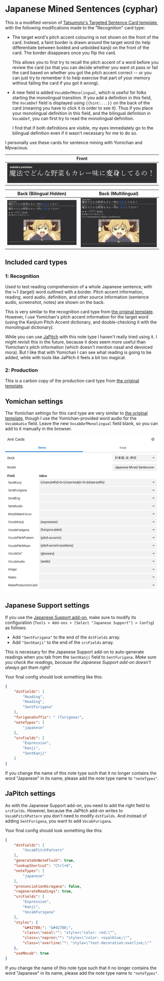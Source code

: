 # Japanese Mined Sentences (cyphar)

This is a modified version of [Tatsumoto's Targeted Sentence Card
template][original-template], with the following modifications made to the
"Recognition" card type:

 * The target word's pitch accent colouring is not shown on the front of the
   card. Instead, a faint border is drawn around the target word (to help
   differentiate between bolded and unbolded kanji) on the front of the card.
   The border disappears once you flip the card.

   This allows you to first try to recall the pitch accent of a word before you
   review the card (so that you can decide whether you want ot pass or fail the
   card based on whether you got the pitch accent correct -- or you can just
   try to remember it to help exercise that part of your memory without failing
   the card if you got it wrong).

 * A new field is added `VocabDefMonolingual`, which is useful for folks
   starting the monolingual transition. If you add a definition in this field,
   the `VocabDef` field is displayed using `{{hint:...}}` on the back of the
   card (meaning you have to click it in order to see it). Thus if you place
   your monolingual definition in this field, and the bilingual definition in
   `VocabDef`, you can first try to read the monolingual definition.

   I find that if both definitions are visible, my eyes immediately go to the
   bilingual definition even if it wasn't necessary for me to do so.

I personally use these cards for sentence mining with Yomichan and Mpvacious.

|           Front           |
| :-----------------------: |
| ![front](card_front.webp) |

|        Back (Bilingual Hidden)       |          Back (Multilingual)         |
| :----------------------------------: | :----------------------------------: |
| ![back](card_back_monolingual.webp)  | ![back](card_back_multilingual.webp) |

[original-template]: ../Japanese%20sentences/

## Included card types

### 1: Recognition

Used to test reading comprehension of a whole Japanese sentence, with the i+1
(target) word outlined with a border. Pitch accent information, reading, word
audio, definition, and other source information (sentence audio, screenshot,
notes) are shown on the back.

This is very similar to the recognition card type from [the original
template][original-template]. However, I use Yomichan's pitch accent
information for the target word (using the Kanjium Pitch Accent dictionary, and
double-checking it with the monolingual dictionary).

While you can use [JaPitch][anki-japitch] with this note type I haven't really
tried using it. I might revisit this in the future, because it does seem more
useful than Yomichan's pitch information (which doesn't mention nasal and
devoiced mora). But I like that with Yomichan I can see what reading is going
to be added, while with tools like JaPitch it feels a bit too magical.

[anki-japitch]: https://ankiweb.net/shared/info/1225470483

### 2: Production

This is a carbon copy of the production card type from [the original
template][original-template].

## Yomichan settings

The Yomichan settings for this card type are very similar to [the original
template][original-template], though I use the Yomichan-provided word audio for
the `VocabAudio` field. Leave the new `VocabDefMonolingual` field blank, so you
can add to it manually in the browser.

![yomichan settings](yomichan_settings.webp)

## Japanese Support settings

If you use the [Japanese Support add-on][anki-jpn], make sure to modify
its configuration (`Tools > Add-ons > [Select "Japanese Support"] > Config`) as
follows:

 * Add `"SentFurigana"` to the end of the `dstFields` array.
 * Add `"SentKanji"` to the end of the `srcFields` array.

This is necessary for the Japanese Support add-on to auto-generate readings
when you tab from the `SentKanji` field to `SentFurigana`. *Make sure you check
the readings, because the Japanese Support add-on doesn't always get them
right!*

Your final config should look something like this:

```json
{
    "dstFields": [
        "Reading",
        "Reading",
        "SentFurigana"
    ],
    "furiganaSuffix": " (furigana)",
    "noteTypes": [
        "japanese"
    ],
    "srcFields": [
        "Expression",
        "Kanji",
        "SentKanji"
    ]
}
```

If you change the name of this note type such that it no longer contains the
word "Japanese" in its name, please add the note type name to `"noteTypes"`.

[anki-jpn]: https://ankiweb.net/shared/info/3918629684

## JaPitch settings

As with the Japanese Support add-on, you need to add the right field to
`srcFields`. However, because the JaPitch add-on writes to `VocabPitchPattern`
you don't need to modify `dstFields`. And instead of adding `SentFurigana`, you
want to add `VocabFurigana`.

Your final config should look something like this:

```json
{
    "dstFields": [
        "VocabPitchPattern"
    ],
    "generateOnNoteFlush": true,
    "lookupShortcut": "Ctrl+8",
    "noteTypes": [
        "japanese"
    ],
    "pronunciationHiragana": false,
    "regenerateReadings": true,
    "srcFields": [
        "Expression",
        "Kanji",
        "VocabFurigana"
    ],
    "styles": {
        "&#42780;": "&#42780;",
        "class=\"nasal\"": "style=\"color: red;\"",
        "class=\"nopron\"": "style=\"color: royalblue;\"",
        "class=\"overline\"": "style=\"text-decoration:overline;\""
    },
    "useMecab": true
}
```

If you change the name of this note type such that it no longer contains the
word "Japanese" in its name, please add the note type name to `"noteTypes"`.
